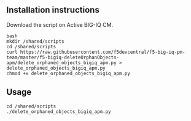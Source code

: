 Installation instructions
-------------------------

Download the script on Active BIG-IQ CM.

```
bash
mkdir /shared/scripts
cd /shared/scripts
curl https://raw.githubusercontent.com/f5devcentral/f5-big-iq-pm-team/master/f5-bigiq-deleteOrphanObjects-apm/delete_orphaned_objects_bigiq_apm.py > delete_orphaned_objects_bigiq_apm.py
chmod +x delete_orphaned_objects_bigiq_apm.py
```

Usage
-----

```
cd /shared/scripts
./delete_orphaned_objects_bigiq_apm.py
```
